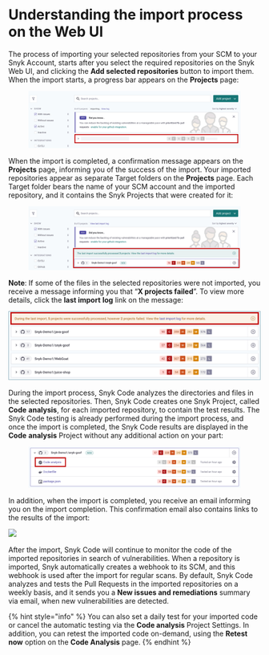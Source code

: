 # Understanding the import process on the Web UI

The process of importing your selected repositories from your SCM to your Snyk Account, starts after you select the required repositories on the Snyk Web UI, and clicking the **Add selected repositories** button to import them. When the import starts, a progress bar appears on the **Projects** page:

<figure><img src="../../../../../.gitbook/assets/image (117).png" alt=""><figcaption></figcaption></figure>

When the import is completed, a confirmation message appears on the **Projects** page, informing you of the success of the import. Your imported repositories appear as separate Target folders on the **Projects** page. Each Target folder bears the name of your SCM account and the imported repository, and it contains the Snyk Projects that were created for it:

<figure><img src="../../../../../.gitbook/assets/image (27).png" alt=""><figcaption></figcaption></figure>

**Note**: If some of the files in the selected repositories were not imported, you receive a message informing you that “**X projects failed**”. To view more details, click the **last import** **log** link on the message:

![](<../../../../../.gitbook/assets/Snyk Code - Imported Repositories - Failed import.png>)

During the import process, Snyk Code analyzes the directories and files in the selected repositories. Then, Snyk Code creates one Snyk Project, called **Code** **analysis**, for each imported repository, to contain the test results. The Snyk Code testing is already performed during the import process, and once the import is completed, the Snyk Code results are displayed in the **Code** **analysis** Project without any additional action on your part:

<figure><img src="../../../../../.gitbook/assets/image (129).png" alt=""><figcaption></figcaption></figure>

In addition, when the import is completed, you receive an email informing you on the import completion. This confirmation email also contains links to the results of the import:

![](<../../../../../.gitbook/assets/Snyk Code - Imported Repository - Complete - Email Confirmation.png>)

After the import, Snyk Code will continue to monitor the code of the imported repositories in search of vulnerabilities. When a repository is imported, Snyk automatically creates a webhook to its SCM, and this webhook is used after the import for regular scans. By default, Snyk Code analyzes and tests the Pull Requests in the imported repositories on a weekly basis, and it sends you a **New issues and remediations** summary via email, when new vulnerabilities are detected.

{% hint style="info" %}
You can also set a daily test for your imported code or cancel the automatic testing via the **Code analysis** Project Settings. In addition, you can retest the imported code on-demand, using the **Retest now** option on the **Code Analysis** page.
{% endhint %}
